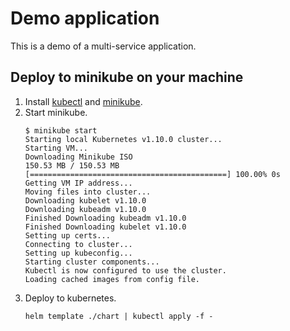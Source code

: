 # Demo application

This is a demo of a multi-service application.

## Deploy to minikube on your machine

1.  Install [kubectl](https://kubernetes.io/docs/tasks/tools/install-kubectl/) and [minikube](https://github.com/kubernetes/minikube/releases).
1.  Start minikube.
    ```
    $ minikube start
    Starting local Kubernetes v1.10.0 cluster...
    Starting VM...
    Downloading Minikube ISO
    150.53 MB / 150.53 MB [============================================] 100.00% 0s
    Getting VM IP address...
    Moving files into cluster...
    Downloading kubelet v1.10.0
    Downloading kubeadm v1.10.0
    Finished Downloading kubeadm v1.10.0
    Finished Downloading kubelet v1.10.0
    Setting up certs...
    Connecting to cluster...
    Setting up kubeconfig...
    Starting cluster components...
    Kubectl is now configured to use the cluster.
    Loading cached images from config file.
    ```
1.  Deploy to kubernetes.
    ```
    helm template ./chart | kubectl apply -f -
    ```
